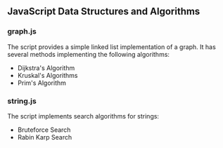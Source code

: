## JavaScript Data Structures and Algorithms

###  graph.js
The script provides a simple linked list implementation of a graph. It has several methods implementing the following algorithms: 
- Dijkstra's Algorithm
- Kruskal's Algorithms
- Prim's Algorithm

### string.js
The script implements search algorithms for strings:
- Bruteforce Search
- Rabin Karp Search
